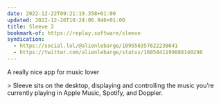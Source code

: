 ```yaml
---
date: 2022-12-22T09:21:19.358+01:00
updated: 2022-12-26T10:24:06.946+01:00
title: Sleeve 2
bookmark-of: https://replay.software/sleeve
syndication:
  - https://social.lol/@alienlebarge/109556357622238641
  - https://twitter.com/alienlebarge/status/1605841199088140298
---
```

A really nice app for music lover
  
&gt; Sleeve sits on the desktop, displaying and controlling the music you’re currently playing in Apple Music, Spotify, and Doppler.
